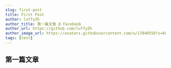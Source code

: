 ```yaml
---
slug: first-post
title: First Post
author: luffyZh
author_title: 第一篇文章 @ Facebook
author_url: https://github.com/luffyZh
author_image_url: https://avatars.githubusercontent.com/u/17840558?s=60&v=4
tags: [test]
---
```


## 第一篇文章